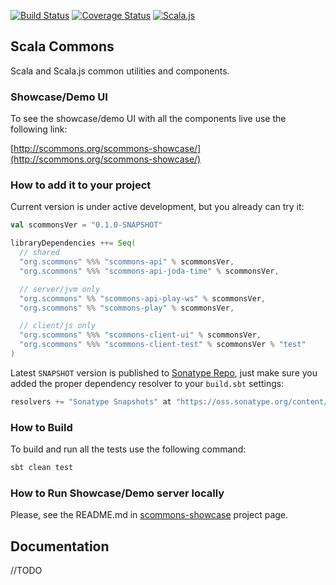 
[![Build Status](https://travis-ci.org/scommons/scommons.svg?branch=master)](https://travis-ci.org/scommons/scommons)
[![Coverage Status](https://coveralls.io/repos/github/scommons/scommons/badge.svg?branch=master)](https://coveralls.io/github/scommons/scommons?branch=master)
[![Scala.js](https://www.scala-js.org/assets/badges/scalajs-0.6.17.svg)](https://www.scala-js.org)

## Scala Commons
Scala and Scala.js common utilities and components.


### Showcase/Demo UI

To see the showcase/demo UI with all the components live use the following link:

[http://scommons.org/scommons-showcase/](http://scommons.org/scommons-showcase/)

### How to add it to your project

Current version is under active development, but you already can try it:
```scala
val scommonsVer = "0.1.0-SNAPSHOT"

libraryDependencies ++= Seq(
  // shared
  "org.scommons" %%% "scommons-api" % scommonsVer,
  "org.scommons" %%% "scommons-api-joda-time" % scommonsVer,

  // server/jvm only
  "org.scommons" %% "scommons-api-play-ws" % scommonsVer,
  "org.scommons" %% "scommons-play" % scommonsVer,

  // client/js only
  "org.scommons" %%% "scommons-client-ui" % scommonsVer,
  "org.scommons" %%% "scommons-client-test" % scommonsVer % "test"
)
```

Latest `SNAPSHOT` version is published to [Sonatype Repo](https://oss.sonatype.org/content/repositories/snapshots/org/scommons/), just make sure you added
the proper dependency resolver to your `build.sbt` settings:
```scala
resolvers += "Sonatype Snapshots" at "https://oss.sonatype.org/content/repositories/snapshots/"
```

### How to Build

To build and run all the tests use the following command:
```bash
sbt clean test
```

### How to Run Showcase/Demo server locally

Please, see the README.md in [scommons-showcase](https://github.com/scommons/scommons-showcase) project page.


## Documentation

//TODO
